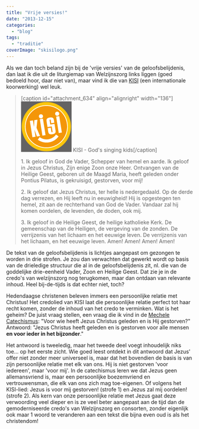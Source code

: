 ```yaml
---
title: "Vrije versies!"
date: "2013-12-15"
categories: 
  - "blog"
tags: 
  - "traditie"
coverImage: "skisilogo.png"
---
```


Als we dan toch beland zijn bij de 'vrije versies' van de geloofsbelijdenis, dan laat ik die uit de liturgiemap van Welzijnszorg links liggen (goed bedoeld hoor, daar niet van), maar vind ik die van [KISI](http://de.kisi.at/nl/geloof/geloofsbelijdenis) (een internationale koorwerking) wel leuk.

> \[caption id="attachment\_634" align="alignright" width="136"\][![KISI - God's singing kids](images/skisilogo.png)](http://de.kisi.at/nl) KISI - God's singing kids\[/caption\]
> 
> 1\. Ik geloof in God de Vader, Schepper van hemel en aarde. Ik geloof in Jezus Christus, Zijn enige Zoon onze Heer. Ontvangen van de Heilige Geest, geboren uit de Maagd Maria, heeft geleden onder Pontius Pilatus, is gekruisigd, gestorven, voor mij!
> 
> 2\. Ik geloof dat Jezus Christus, ter helle is nedergedaald. Op de derde dag verrezen, en Hij leeft nu in eeuwigheid! Hij is opgestegen ten hemel, zit aan de rechterhand van God de Vader. Vandaar zal hij komen oordelen, de levenden, de doden, ook mij.
> 
> 3\. Ik geloof in de Heilige Geest, de heilige katholieke Kerk. De gemeenschap van de Heiligen, de vergeving van de zonden. De verrijzenis van het lichaam en het eeuwige leven. De verrijzenis van het lichaam, en het eeuwige leven. Amen! Amen! Amen! Amen!

De tekst van de geloofsbelijdenis is lichtjes aangepast om gezongen te worden in drie strofen. Je zou dan verwachten dat gewerkt wordt op basis van de drieledige structuur die al in de geloofsbelijdenis zit, nl. die van de goddelijke drie-eenheid Vader, Zoon en Heilige Geest. Dat zie je in de credo's van welzijnszorg nog terugkomen, maar dan ontdaan van relevante inhoud. Heel bij-de-tijds is dat echter niet, toch?

Hedendaagse christenen beleven immers een persoonlijke relatie met Christus! Het credolied van KISI laat die persoonlijke relatie perfect tot haar recht komen, zonder de inhoud van het credo te verminken. Wat is het geheim? De juist vraag stellen, een vraag die ik vind in de [Mechele Catechismus](https://play.google.com/store/apps/details?id=net.credomobiel.mechelsecatechismus): "Voor wie heeft Jezus Christus geleden en is Hij gestorven?" Antwoord: "Jezus Christus heeft geleden en is gestorven voor alle mensen **en voor ieder in het bijzonder**."

Het antwoord is tweeledig, maar het tweede deel voegt inhoudelijk niks toe… op het eerste zicht. Wie goed leest ontdekt in dit antwoord dat Jezus' offer niet zonder meer universeel is, maar dat het bovendien de basis is van zijn persoonlijke relatie met elk van ons. Hij is niet gestorven 'voor iedereen', maar 'voor mij'. In de catechismus leren we dat Jezus geen allemansvriend is, maar een persoonlijke boezemvriend en vertrouwensman, die elk van ons zich mag toe-eigenen. Of volgens het KISI-lied: Jezus is voor mij gestorven! (strofe 1) en Jezus zal mij oordelen! (strofe 2). Als kern van onze persoonlijke relatie met Jezus gaat deze verwoording veel dieper en is ze veel beter aangepast aan de tijd dan de gemoderniseerde credo's van Welzijnszorg en consorten, zonder eigenlijk ook maar 1 woord te veranderen aan een tekst die bijna even oud is als het christendom!
